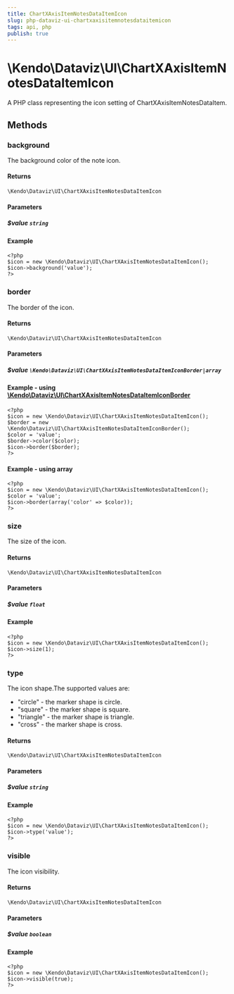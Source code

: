 ```yaml
---
title: ChartXAxisItemNotesDataItemIcon
slug: php-dataviz-ui-chartxaxisitemnotesdataitemicon
tags: api, php
publish: true
---
```


# \Kendo\Dataviz\UI\ChartXAxisItemNotesDataItemIcon

A PHP class representing the icon setting of ChartXAxisItemNotesDataItem.


## Methods

### background
The background color of the note icon.

#### Returns
`\Kendo\Dataviz\UI\ChartXAxisItemNotesDataItemIcon`

#### Parameters

##### $value `string`



#### Example 
    <?php
    $icon = new \Kendo\Dataviz\UI\ChartXAxisItemNotesDataItemIcon();
    $icon->background('value');
    ?>

### border

The border of the icon.

#### Returns
`\Kendo\Dataviz\UI\ChartXAxisItemNotesDataItemIcon`

#### Parameters

##### $value `\Kendo\Dataviz\UI\ChartXAxisItemNotesDataItemIconBorder|array`


#### Example - using [\Kendo\Dataviz\UI\ChartXAxisItemNotesDataItemIconBorder](/api/wrappers/php/Kendo/Dataviz/UI/ChartXAxisItemNotesDataItemIconBorder)
    <?php
    $icon = new \Kendo\Dataviz\UI\ChartXAxisItemNotesDataItemIcon();
    $border = new \Kendo\Dataviz\UI\ChartXAxisItemNotesDataItemIconBorder();
    $color = 'value';
    $border->color($color);
    $icon->border($border);
    ?>

#### Example - using array

    <?php
    $icon = new \Kendo\Dataviz\UI\ChartXAxisItemNotesDataItemIcon();
    $color = 'value';
    $icon->border(array('color' => $color));
    ?>

### size
The size of the icon.

#### Returns
`\Kendo\Dataviz\UI\ChartXAxisItemNotesDataItemIcon`

#### Parameters

##### $value `float`



#### Example 
    <?php
    $icon = new \Kendo\Dataviz\UI\ChartXAxisItemNotesDataItemIcon();
    $icon->size(1);
    ?>

### type
The icon shape.The supported values are:
* "circle" - the marker shape is circle.
* "square" - the marker shape is square.
* "triangle" - the marker shape is triangle.
* "cross" - the marker shape is cross.

#### Returns
`\Kendo\Dataviz\UI\ChartXAxisItemNotesDataItemIcon`

#### Parameters

##### $value `string`



#### Example 
    <?php
    $icon = new \Kendo\Dataviz\UI\ChartXAxisItemNotesDataItemIcon();
    $icon->type('value');
    ?>

### visible
The icon visibility.

#### Returns
`\Kendo\Dataviz\UI\ChartXAxisItemNotesDataItemIcon`

#### Parameters

##### $value `boolean`



#### Example 
    <?php
    $icon = new \Kendo\Dataviz\UI\ChartXAxisItemNotesDataItemIcon();
    $icon->visible(true);
    ?>

